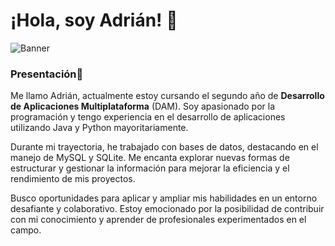 
# ¡Hola, soy Adrián! 👋

![Banner]([[https://res.cloudinary.com/practicaldev/image/fetch/s--qfqNtg05--/c_imagga_scale,f_auto,fl_progressive,h_420,q_auto,w_1000/https://dev-to-uploads.s3.amazonaws.com/i/oxte5rv0f0dmcebm8pre.png](https://www.google.com/url?sa=i&url=https%3A%2F%2Fgithub.com%2Fis-a-dev%2Fmanage-site&psig=AOvVaw39Z6EptwrU9wHt9aDiDauP&ust=1706984259826000&source=images&cd=vfe&opi=89978449&ved=0CBIQjRxqFwoTCKij-4SijYQDFQAAAAAdAAAAABAE)](https://res.cloudinary.com/practicaldev/image/fetch/s--8m6DOwsd--/c_limit%2Cf_auto%2Cfl_progressive%2Cq_auto%2Cw_800/https://lh3.googleusercontent.com/x4svx9o7SLFbIq14sUztxqwIKKU3wD1Wa0HsJtWv0LAErwWJ2V7kXmwC-kTHEVbiCQ1xPPd62MeKc9moWnCHF1K2gBX-HcyxeeamqgQ7vyxC3_w8Rpq27WMRBPjlifAk4x4ENSBG51P31pS0hQ))

### Presentación💬
Me llamo Adrián, actualmente estoy cursando el segundo año de **Desarrollo de Aplicaciones Multiplataforma** (DAM). Soy apasionado por la programación y tengo experiencia en el desarrollo de aplicaciones utilizando Java y Python mayoritariamente.

Durante mi trayectoria, he trabajado con bases de datos, destacando en el manejo de MySQL y SQLite. Me encanta explorar nuevas formas de estructurar y gestionar la información para mejorar la eficiencia y el rendimiento de mis proyectos.

Busco oportunidades para aplicar y ampliar mis habilidades en un entorno desafiante y colaborativo. Estoy emocionado por la posibilidad de contribuir con mi conocimiento y aprender de profesionales experimentados en el campo.
<!--
**AdrianMorneo/AdrianMorneo** is a ✨ _special_ ✨ repository because its `README.md` (this file) appears on your GitHub profile.

Here are some ideas to get you started:

- 🔭 I’m currently working on ...
- 🌱 I’m currently learning ...
- 👯 I’m looking to collaborate on ...
- 🤔 I’m looking for help with ...
- 💬 Ask me about ...
- 📫 How to reach me: ...
- 😄 Pronouns: ...
- ⚡ Fun fact: ...
-->
